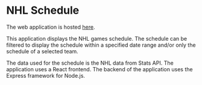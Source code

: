 # NHL Schedule

The web application is hosted [here](https://nhlschedule.herokuapp.com/).

This application displays the NHL games schedule. The schedule can be filtered to display the schedule within a specified date range and/or only the schedule of a selected team.

The data used for the schedule is the NHL data from Stats API. The application uses a React frontend. The backend of the application uses the Express framework for Node.js.